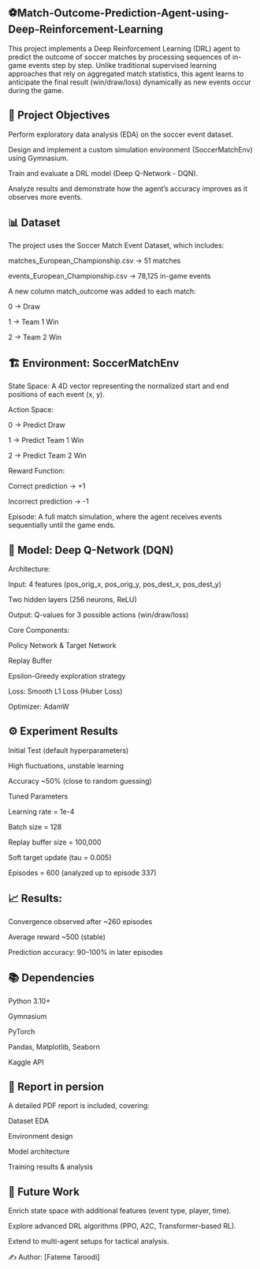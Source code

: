 ## ⚽Match-Outcome-Prediction-Agent-using-Deep-Reinforcement-Learning
This project implements a Deep Reinforcement Learning (DRL) agent to predict the outcome of soccer matches by processing sequences of in-game events step by step.
Unlike traditional supervised learning approaches that rely on aggregated match statistics, this agent learns to anticipate the final result (win/draw/loss) dynamically as new events occur during the game.

## 📌 Project Objectives

Perform exploratory data analysis (EDA) on the soccer event dataset.

Design and implement a custom simulation environment (SoccerMatchEnv) using Gymnasium.

Train and evaluate a DRL model (Deep Q-Network - DQN).

Analyze results and demonstrate how the agent’s accuracy improves as it observes more events.

## 📊 Dataset

The project uses the Soccer Match Event Dataset, which includes:

matches_European_Championship.csv → 51 matches

events_European_Championship.csv → 78,125 in-game events

A new column match_outcome was added to each match:

0 → Draw

1 → Team 1 Win

2 → Team 2 Win

## 🏗️ Environment: SoccerMatchEnv

State Space: A 4D vector representing the normalized start and end positions of each event (x, y).

Action Space:

0 → Predict Draw

1 → Predict Team 1 Win

2 → Predict Team 2 Win

Reward Function:

Correct prediction → +1

Incorrect prediction → -1

Episode: A full match simulation, where the agent receives events sequentially until the game ends.

## 🤖 Model: Deep Q-Network (DQN)

Architecture:

Input: 4 features (pos_orig_x, pos_orig_y, pos_dest_x, pos_dest_y)

Two hidden layers (256 neurons, ReLU)

Output: Q-values for 3 possible actions (win/draw/loss)

Core Components:

Policy Network & Target Network

Replay Buffer

Epsilon-Greedy exploration strategy

Loss: Smooth L1 Loss (Huber Loss)

Optimizer: AdamW

## ⚙️ Experiment Results
Initial Test (default hyperparameters)

High fluctuations, unstable learning

Accuracy ~50% (close to random guessing)

Tuned Parameters

Learning rate = 1e-4

Batch size = 128

Replay buffer size = 100,000

Soft target update (tau = 0.005)

Episodes = 600 (analyzed up to episode 337)

## 📈 Results:

Convergence observed after ~260 episodes

Average reward ~500 (stable)

Prediction accuracy: 90–100% in later episodes


## 📚 Dependencies

Python 3.10+

Gymnasium

PyTorch

Pandas, Matplotlib, Seaborn

Kaggle API

## 📑 Report in persion

A detailed PDF report is included, covering:

Dataset EDA

Environment design

Model architecture

Training results & analysis

## 🔮 Future Work

Enrich state space with additional features (event type, player, time).

Explore advanced DRL algorithms (PPO, A2C, Transformer-based RL).

Extend to multi-agent setups for tactical analysis.

✍️ Author: [Fateme Taroodi]
